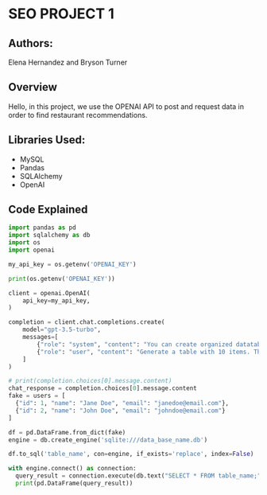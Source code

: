 # SEO PROJECT 1

## Authors:
Elena Hernandez and Bryson Turner

## Overview

Hello, in this project, we use the OPENAI API to post and request data in order to find restaurant recommendations.

## Libraries Used:

- MySQL
- Pandas
- SQLAlchemy
- OpenAI

## Code Explained

```python
import pandas as pd
import sqlalchemy as db
import os
import openai

my_api_key = os.getenv('OPENAI_KEY')

print(os.getenv('OPENAI_KEY'))

client = openai.OpenAI(
    api_key=my_api_key,
)

completion = client.chat.completions.create(
    model="gpt-3.5-turbo",
    messages=[
        {"role": "system", "content": "You can create organized datatables."},
        {"role": "user", "content": "Generate a table with 10 items. The data contains name, age, birthday, and nationality."}
    ]
)

# print(completion.choices[0].message.content) 
chat_response = completion.choices[0].message.content
fake = users = [
  {"id": 1, "name": "Jane Doe", "email": "janedoe@email.com"},
  {"id": 2, "name": "John Doe", "email": "johndoe@email.com"}
]

df = pd.DataFrame.from_dict(fake)
engine = db.create_engine('sqlite:///data_base_name.db')

df.to_sql('table_name', con=engine, if_exists='replace', index=False)

with engine.connect() as connection:
  query_result = connection.execute(db.text("SELECT * FROM table_name;")).fetchall()
  print(pd.DataFrame(query_result))